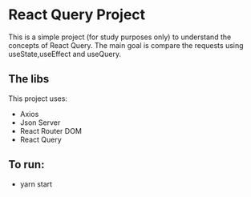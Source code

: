 # React Query Project

This is a simple project (for study purposes only) to understand the concepts of React Query.
The main goal is compare the requests using useState,useEffect and useQuery.

## The libs
This project uses:

- Axios
- Json Server
- React Router DOM
- React Query

## To run:
- yarn start
